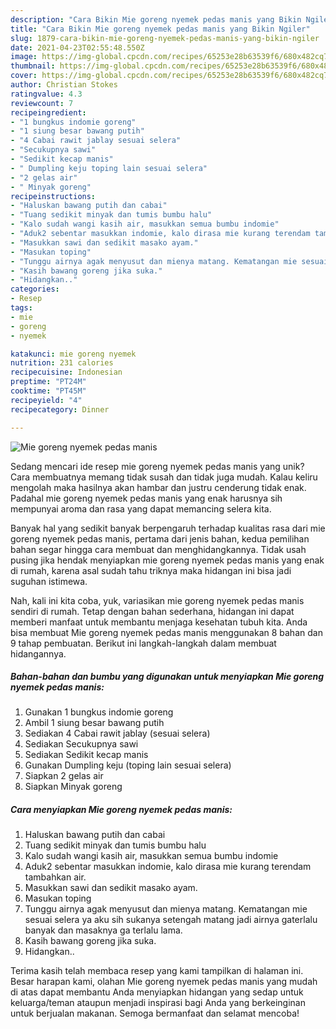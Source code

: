 ```yaml
---
description: "Cara Bikin Mie goreng nyemek pedas manis yang Bikin Ngiler"
title: "Cara Bikin Mie goreng nyemek pedas manis yang Bikin Ngiler"
slug: 1879-cara-bikin-mie-goreng-nyemek-pedas-manis-yang-bikin-ngiler
date: 2021-04-23T02:55:48.550Z
image: https://img-global.cpcdn.com/recipes/65253e28b63539f6/680x482cq70/mie-goreng-nyemek-pedas-manis-foto-resep-utama.jpg
thumbnail: https://img-global.cpcdn.com/recipes/65253e28b63539f6/680x482cq70/mie-goreng-nyemek-pedas-manis-foto-resep-utama.jpg
cover: https://img-global.cpcdn.com/recipes/65253e28b63539f6/680x482cq70/mie-goreng-nyemek-pedas-manis-foto-resep-utama.jpg
author: Christian Stokes
ratingvalue: 4.3
reviewcount: 7
recipeingredient:
- "1 bungkus indomie goreng"
- "1 siung besar bawang putih"
- "4 Cabai rawit jablay sesuai selera"
- "Secukupnya sawi"
- "Sedikit kecap manis"
- " Dumpling keju toping lain sesuai selera"
- "2 gelas air"
- " Minyak goreng"
recipeinstructions:
- "Haluskan bawang putih dan cabai"
- "Tuang sedikit minyak dan tumis bumbu halu"
- "Kalo sudah wangi kasih air, masukkan semua bumbu indomie"
- "Aduk2 sebentar masukkan indomie, kalo dirasa mie kurang terendam tambahkan air."
- "Masukkan sawi dan sedikit masako ayam."
- "Masukan toping"
- "Tunggu airnya agak menyusut dan mienya matang. Kematangan mie sesuai selera ya aku sih sukanya setengah matang jadi airnya gaterlalu banyak dan masaknya ga terlalu lama."
- "Kasih bawang goreng jika suka."
- "Hidangkan.."
categories:
- Resep
tags:
- mie
- goreng
- nyemek

katakunci: mie goreng nyemek 
nutrition: 231 calories
recipecuisine: Indonesian
preptime: "PT24M"
cooktime: "PT45M"
recipeyield: "4"
recipecategory: Dinner

---
```



![Mie goreng nyemek pedas manis](https://img-global.cpcdn.com/recipes/65253e28b63539f6/680x482cq70/mie-goreng-nyemek-pedas-manis-foto-resep-utama.jpg)

Sedang mencari ide resep mie goreng nyemek pedas manis yang unik? Cara membuatnya memang tidak susah dan tidak juga mudah. Kalau keliru mengolah maka hasilnya akan hambar dan justru cenderung tidak enak. Padahal mie goreng nyemek pedas manis yang enak harusnya sih mempunyai aroma dan rasa yang dapat memancing selera kita.



Banyak hal yang sedikit banyak berpengaruh terhadap kualitas rasa dari mie goreng nyemek pedas manis, pertama dari jenis bahan, kedua pemilihan bahan segar hingga cara membuat dan menghidangkannya. Tidak usah pusing jika hendak menyiapkan mie goreng nyemek pedas manis yang enak di rumah, karena asal sudah tahu triknya maka hidangan ini bisa jadi suguhan istimewa.


Nah, kali ini kita coba, yuk, variasikan mie goreng nyemek pedas manis sendiri di rumah. Tetap dengan bahan sederhana, hidangan ini dapat memberi manfaat untuk membantu menjaga kesehatan tubuh kita. Anda bisa membuat Mie goreng nyemek pedas manis menggunakan 8 bahan dan 9 tahap pembuatan. Berikut ini langkah-langkah dalam membuat hidangannya.

<!--inarticleads1-->

##### Bahan-bahan dan bumbu yang digunakan untuk menyiapkan Mie goreng nyemek pedas manis:

1. Gunakan 1 bungkus indomie goreng
1. Ambil 1 siung besar bawang putih
1. Sediakan 4 Cabai rawit jablay (sesuai selera)
1. Sediakan Secukupnya sawi
1. Sediakan Sedikit kecap manis
1. Gunakan  Dumpling keju (toping lain sesuai selera)
1. Siapkan 2 gelas air
1. Siapkan  Minyak goreng




<!--inarticleads2-->

##### Cara menyiapkan Mie goreng nyemek pedas manis:

1. Haluskan bawang putih dan cabai
1. Tuang sedikit minyak dan tumis bumbu halu
1. Kalo sudah wangi kasih air, masukkan semua bumbu indomie
1. Aduk2 sebentar masukkan indomie, kalo dirasa mie kurang terendam tambahkan air.
1. Masukkan sawi dan sedikit masako ayam.
1. Masukan toping
1. Tunggu airnya agak menyusut dan mienya matang. Kematangan mie sesuai selera ya aku sih sukanya setengah matang jadi airnya gaterlalu banyak dan masaknya ga terlalu lama.
1. Kasih bawang goreng jika suka.
1. Hidangkan..




Terima kasih telah membaca resep yang kami tampilkan di halaman ini. Besar harapan kami, olahan Mie goreng nyemek pedas manis yang mudah di atas dapat membantu Anda menyiapkan hidangan yang sedap untuk keluarga/teman ataupun menjadi inspirasi bagi Anda yang berkeinginan untuk berjualan makanan. Semoga bermanfaat dan selamat mencoba!
